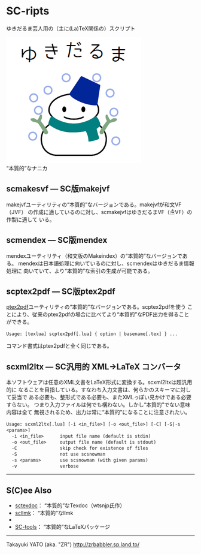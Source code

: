 SC-ripts
========

ゆきだるま芸人用の（主に(La)TeX関係の）スクリプト

![NICE!](https://raw.githubusercontent.com/zr-tex8r/SC-ripts/images/essence-2.png)  
“本質的”なナニカ

scmakesvf ― SC版makejvf
------------------------

makejvfユーティリティの“本質的”なバージョンである。makejvfが和文VF（JVF）
の作成に適しているのに対し、scmakejvfはゆきだるまVF（☃VF）の作製に適して
いる。

scmendex ― SC版mendex
----------------------

mendexユーティリティ（和文版のMakeindex）の“本質的”なバージョンである。
mendexは日本語処理に向いているのに対し、scmendexはゆきだるま情報処理に
向いていて、より“本質的”な索引の生成が可能である。

scptex2pdf ― SC版ptex2pdf
--------------------------

[ptex2pdf]ユーティリティの“本質的”なバージョンである。scptex2pdfを使う
ことにより、従来のptex2pdfの場合に比べてより“本質的”なPDF出力を得ること
ができる。

[ptex2pdf]: https://github.com/texjporg/ptex2pdf

```
Usage: [texlua] scptex2pdf[.lua] { option | basename[.tex] } ...
```

コマンド書式はptex2pdfと全く同じである。

scxml2ltx ― SC汎用的 XML→LaTeX コンバータ
-------------------------------------------

本ソフトウェアは任意のXML文書をLaTeX形式に変換する。scxml2ltxは超汎用的に
なることを目指している。すなわち入力文書は、何らかのスキーマに対して妥当で
ある必要も、整形式である必要も、またXMLっぽい見かけである必要すらない。
つまり入力ファイルは何でも構わない。しかし“本質的”でない意味内容は全て
無視されるため、出力は常に“本質的”になることに注意されたい。

```
Usage: scxml2ltx[.lua] [-i <in_file>] [-o <out_file>] [-C] [-S|-s <params>]
  -i <in_file>      input file name (default is stdin)
  -o <out_file>     output file name (default is stdout)
  -C                skip check for existence of files
  -S                not use scsnowman
  -s <params>       use scsnowman (with given params)
  -v                verbose
```

--------------------

S(C)ee Also
-----------

  * [sctexdoc]： “本質的”なTexdoc（wtsnjp氏作）
  * [scllmk]： “本質的”なllmk
  * [scSATySFi]: “本質的”なSATySFi
  * [SC-tools]： “本質的”なLaTeXパッケージ

[sctexdoc]: https://gist.github.com/wtsnjp/3bfcdb32420fa591c9fe641dbe932d38
[scllmk]: https://github.com/zr-tex8r/scllmk
[scSATySFi]: https://github.com/zr-tex8r/scsatysfi
[SC-tools]: https://github.com/zr-tex8r/SC-tools

--------------------
Takayuki YATO (aka. "ZR") 
http://zrbabbler.sp.land.to/
